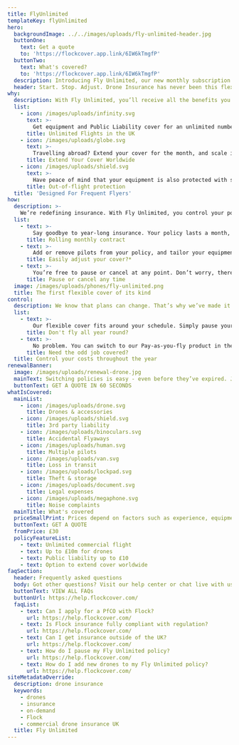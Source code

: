 ```yaml
---
title: FlyUnlimited
templateKey: flyUnlimited
hero:
  backgroundImage: ../../images/uploads/fly-unlimited-header.jpg
  buttonOne:
    text: Get a quote
    to: 'https://flockcover.app.link/6IW6kTmgfP'
  buttonTwo:
    text: What's covered?
    to: 'https://flockcover.app.link/6IW6kTmgfP'
  description: Introducing Fly Unlimited, our new monthly subscription product for commercial pilots. Get comprehensive in-and-out of flight cover on a monthly basis. Cancel or pause anytime. There’s no catch.
  header: Start. Stop. Adjust. Drone Insurance has never been this flexible.
why:
  description: With Fly Unlimited, you’ll receive all the benefits you’d expect from an annual policy - without the long-term commitment.
  list:
    - icon: /images/uploads/infinity.svg
      text: >-
        Get equipment and Public Liability cover for an unlimited number of commercial flights throughout the UK.
      title: Unlimited Flights in the UK      
    - icon: /images/uploads/globe.svg
      text: >-
        Travelling abroad? Extend your cover for the month, and scale it down again when you return.  
      title: Extend Your Cover Worldwide
    - icon: /images/uploads/shield.svg
      text: >-
        Have peace of mind that your equipment is also protected with storage, transit, and theft insurance.
      title: Out-of-flight protection
  title: 'Designed For Frequent Flyers'
how:
  description: >-
    We’re redefining insurance. With Fly Unlimited, you control your policy. At all times.
  list:
    - text: >-
        Say goodbye to year-long insurance. Your policy lasts a month, and renews automatically until you say when.
      title: Rolling monthly contract
    - text: >-
        Add or remove pilots from your policy, and tailor your equipment cover and liability limits in seconds.
      title: Easily adjust your cover?*
    - text: >-
        You’re free to pause or cancel at any point. Don’t worry, there are no hidden fees or ambiguous exit clauses.
      title: Pause or cancel any time
  image: /images/uploads/phones/fly-unlimited.png
  title: The first flexible cover of its kind
control:
  description: We know that plans can change. That’s why we’ve made it easy for you to only pay for the cover you need.
  list:
    - text: >-
        Our flexible cover fits around your schedule. Simply pause your policy when things wind down, and restart it again when it suits you.
      title: Don't fly all year round?
    - text: >-
        No problem. You can switch to our Pay-as-you-fly product in the app when you need to, and insure your flights from as little as £4.95.
      title: Need the odd job covered?
  title: Control your costs throughout the year
renewalBanner:
  image: /images/uploads/renewal-drone.jpg
  mainText: Switching policies is easy - even before they’ve expired. Join Flock today!
  buttonText: GET A QUOTE IN 60 SECONDS
whatIsCovered:
  mainList:
    - icon: /images/uploads/drone.svg
      title: Drones & accessories      
    - icon: /images/uploads/shield.svg
      title: 3rd party liability
    - icon: /images/uploads/binoculars.svg
      title: Accidental Flyaways
    - icon: /images/uploads/human.svg
      title: Multiple pilots
    - icon: /images/uploads/van.svg
      title: Loss in transit
    - icon: /images/uploads/lockpad.svg
      title: Theft & storage
    - icon: /images/uploads/document.svg
      title: Legal expenses
    - icon: /images/uploads/megaphone.svg
      title: Noise complaints
  mainTitle: What's covered
  priceSmallPrint: Prices depend on factors such as experience, equipment and claims history.
  buttonText: GET A QUOTE
  fromPrice: £30
  policyFeatureList:
    - text: Unlimited commercial flight
    - text: Up to £10m for drones
    - text: Public liability up to £10
    - text: Option to extend cover worldwide
faqSection:
  header: Frequently asked questions
  body: Got other questions? Visit our help center or chat live with us now.
  buttonText: VIEW ALL FAQs
  buttonUrl: https://help.flockcover.com/
  faqList:
    - text: Can I apply for a PfCO with Flock?
      url: https://help.flockcover.com/
    - text: Is Flock insurance fully compliant with regulation?
      url: https://help.flockcover.com/
    - text: Can I get insurance outside of the UK?
      url: https://help.flockcover.com/
    - text: How do I pause my Fly Unlimited policy?
      url: https://help.flockcover.com/
    - text: How do I add new drones to my Fly Unlimited policy?
      url: https://help.flockcover.com/
siteMetadataOverride:
  description: drone insurance
  keywords:
    - drones
    - insurance
    - on-demand
    - Flock
    - commercial drone insurance UK
  title: Fly Unlimited
---
```

